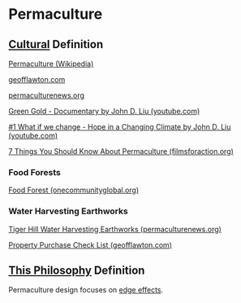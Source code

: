 # Permaculture

## [Cultural](./culture.md) Definition

<a href="https://en.wikipedia.org/wiki/Permaculture" target="_blank">Permaculture (Wikipedia)</a>

<a href="http://www.geofflawton.com/" target="_blank">geofflawton.com</a>

<a href="http://permaculturenews.org" target="_blank">permaculturenews.org</a>

<a href="https://www.youtube.com/watch?v=YBLZmwlPa8A" target="_blank">Green Gold - Documentary by John D. Liu (youtube.com)</a>

<a href="https://www.youtube.com/watch?v=6iJKiFSQLn4" target="_blank">#1 What if we change - Hope in a Changing Climate by John D. Liu (youtube.com)</a>

<a href="http://www.filmsforaction.org/articles/7-things-you-should-know-about-permaculture/" target="_blank">7 Things You Should Know About Permaculture (filmsforaction.org)</a>

### Food Forests

<a href="http://www.onecommunityglobal.org/food-forest/" target="_blank">Food Forest (onecommunityglobal.org)</a>

### Water Harvesting Earthworks

<a href="http://permaculturenews.org/2014/10/17/tiger-hill-permaculture-phase-1-water-harvesting-earthworks/" target="_blank">Tiger Hill Water Harvesting Earthworks (permaculturenews.org)</a>

<a href="http://www.geofflawton.com/fe/33811-property-purchase-check-list" target="_blank">Property Purchase Check List (geofflawton.com)</a>

## [This Philosophy](./this-philosophy.md) Definition

Permaculture design focuses on [edge effects](./edge-effects.md). 
